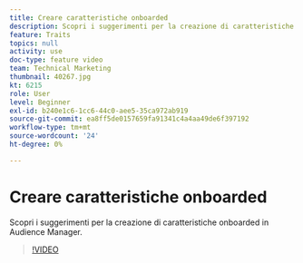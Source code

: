 ```yaml
---
title: Creare caratteristiche onboarded
description: Scopri i suggerimenti per la creazione di caratteristiche onboarded in Audience Manager.
feature: Traits
topics: null
activity: use
doc-type: feature video
team: Technical Marketing
thumbnail: 40267.jpg
kt: 6215
role: User
level: Beginner
exl-id: b240e1c6-1cc6-44c0-aee5-35ca972ab919
source-git-commit: ea8ff5de0157659fa91341c4a4aa49de6f397192
workflow-type: tm+mt
source-wordcount: '24'
ht-degree: 0%

---
```


# Creare caratteristiche onboarded

Scopri i suggerimenti per la creazione di caratteristiche onboarded in Audience Manager.

>[!VIDEO](https://video.tv.adobe.com/v/40267/?quality=12&learn=on)
